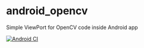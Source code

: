 # android_opencv
Simple ViewPort for OpenCV code inside Android app

[![Android CI](https://github.com/t-const/android_opencv/actions/workflows/android.yml/badge.svg)](https://github.com/t-const/android_opencv/actions/workflows/android.yml)
